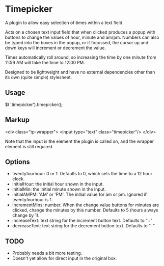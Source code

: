Timepicker
==========

A plugin to allow easy selection of times within a text field.

Acts on a chosen text input field that when clicked produces a popup with buttons to change the values of hour, minute and am/pm. Numbers can also be typed into the boxes in the popup, or if focussed, the cursor up and down keys will increment or decrement the value.

Times automatically roll around, so increasing the time by one minute from 11:59 AM will take the time to 12:00 PM.

Designed to be lightweight and have no external dependencies other than its own (quite simple) stylesheet.

Usage
-----

$('.timepicker').timepicker();


Markup
------

&lt;div class="tp-wrapper"&gt;
    &lt;input type="text" class="timepicker"/&gt;
&lt;/div&gt;

Note that the input is the element the plugin is called on, and the wrapper element is still required.


Options
-------

- twentyfourhour: 0 or 1. Defaults to 0, which sets the time to a 12 hour clock.
- initialHour: the initial hour shown in the input.
- initialMin: the initial minute shown in the input.
- initialAMPM: 'AM' or 'PM'. The initial value for am or pm. Ignored if twentyfourhour is 1.
- incrementMins: number. When the change value buttons for minutes are clicked, change the minutes by this number. Defaults to 5 (hours always change by 1).
- increaseText: text string for the increment button text. Defaults to "+"
- decreaseText: text string for the decrement button text. Defaults to "-"


TODO
----

- Probably needs a bit more testing.
- Doesn't yet allow for direct input in the original box.
